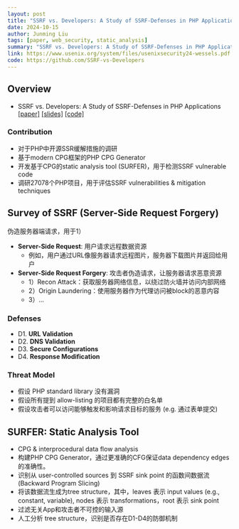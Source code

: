 ```yaml
---
layout: post
title: "SSRF vs. Developers: A Study of SSRF-Defenses in PHP Applications"
date: 2024-10-15
author: Junming Liu
tags: [paper, web_security, static_analysis]
summary: "SSRF vs. Developers: A Study of SSRF-Defenses in PHP Applications"
link: https://www.usenix.org/system/files/usenixsecurity24-wessels.pdf
code: https://github.com/SSRF-vs-Developers
---
```


## Overview

- SSRF vs. Developers: A Study of SSRF-Defenses in PHP Applications [[paper]](https://www.usenix.org/system/files/usenixsecurity24-wessels.pdf) [[slides]](https://www.usenix.org/system/files/usenixsecurity24_slides-wessels.pdf) [[code]](https://github.com/SSRF-vs-Developers)

### Contribution

- 对于PHP中开源SSR缓解措施的调研
- 基于modern CPG框架的PHP CPG Generator
- 开发基于CPG的static analysis tool (SURFER)，用于检测SSRF vulnerable code
- 调研27078个PHP项目，用于评估SSRF vulnerabilities & mitigation techniques

## Survey of SSRF (Server-Side Request Forgery)

伪造服务器端请求，用于1）

- **Server-Side Request**: 用户请求远程数据资源
  - 例如，用户通过URL像服务器请求远程图片，服务器下载图片并返回给用户
- **Server-Side Request Forgery**: 攻击者伪造请求，让服务器请求恶意资源
  - 1）Recon Attack：获取服务器网络信息，以绕过防火墙并访问内部网络
  - 2）Origin Laundering：使用服务器作为代理访问被block的恶意内容
  - 3）...

### Defenses

- D1. **URL Validation**
- D2. **DNS Validation**
- D3. **Secure Configurations**
- D4. **Response Modification**

### Threat Model

- 假设 PHP standard library 没有漏洞
- 假设所有提到 allow-listing 的项目都有完整的白名单
- 假设攻击者可以访问能够触发和影响请求目标的服务 (e.g. 通过表单提交)

## SURFER: Static Analysis Tool

- CPG & interprocedural data flow analysis
- 构建PHP CPG Generator，通过更准确的CFG保证data dependency edges的准确性。
- 识别从 user-controlled sources 到 SSRF sink point 的函数间数据流 (Backward Program Slicing)
- 将该数据流生成为tree structure，其中，leaves 表示 input values (e.g., constant, variable), nodes 表示 transformations，root 表示 sink point
- 过滤无关App和攻击者不可控的输入源
- 人工分析 tree structure，识别是否存在D1-D4的防御机制
